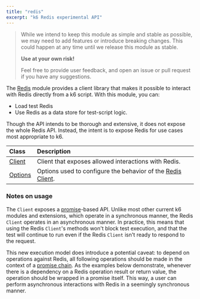 ```yaml
---
title: "redis"
excerpt: "k6 Redis experimental API"
---
```


<Blockquote mod="attention" title="Experimental module, use at your own risk">

While we intend to keep this module as simple and stable as possible,
we may need to add features or introduce breaking changes.
This could happen at any time until we release this module as stable.

**Use at your own risk!**

Feel free to provide user feedback, and open an issue or pull request if you have any suggestions.

</Blockquote>


The [Redis](https://redis.io/) module provides a client library that makes it possible to interact with Redis directly from a k6 script.
With this module, you can:
- Load test Redis
- Use Redis as a data store for test-script logic.

Though the API intends to be thorough and extensive, it does not expose the whole Redis API.
Instead, the intent is to expose Redis for use cases most appropriate to k6. 

| Class                                       | Description                                                                                    |
| :------------------------------------------ | :--------------------------------------------------------------------------------------------- |
| [Client](/javascript-api/k6-experimental/redis/client)   | Client that exposes allowed interactions with Redis.                                           |
| [Options](/javascript-api/k6-experimental/redis/options) | Options used to configure the behavior of the [Redis Client](/javascript-api/k6-experimental/redis/client). |

### Notes on usage

The `Client` exposes a [promise](https://javascript.info/promise-basics)-based API.
Unlike most other current k6 modules and extensions,
which operate in a synchronous manner,
the Redis `Client` operates in an asynchronous manner.
In practice, this means that using the Redis `Client`'s methods won't block test execution,
and that the test will continue to run even if the Redis `Client` isn't ready to respond to the request.

This new execution model does introduce a potential caveat: to depend on operations against Redis, all following operations should be made in the context of a [promise chain](https://javascript.info/promise-chaining).
As the examples below demonstrate, whenever there is a dependency on a Redis operation result or return value, the operation should be wrapped in a promise itself.
This way, a user can perform asynchronous interactions with Redis in a seemingly synchronous manner.